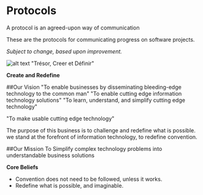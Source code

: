 # Protocols
A protocol is an agreed-upon way of communication

These are the protocols for communicating progress on software projects.

*Subject to change, based upon improvement.*


![alt text](http://www.wallquotes.com/sites/default/files/styles/uc_canvas/public/arts0164-94.png?itok=XruZUAfU) "Trésor, Creer et Définir"

**Create and Redefine**


##Our Vision
"To enable businesses by disseminating bleeding-edge technology to the common man"
"To enable cutting edge information technology solutions"
"To learn, understand, and simplify cutting edge technology"

"To make usable cutting edge technology"

The purpose of this business is to challenge and redefine what is possible.  we stand at the forefront of information technology, to redefine convention.



##Our Mission
To Simplify complex technology problems into understandable business solutions

**Core Beliefs**
* Convention does not need to be followed, unless it works.
* Redefine what is possible, and imaginable.
